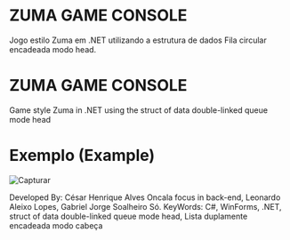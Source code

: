 # ZUMA GAME CONSOLE
Jogo estilo Zuma em .NET utilizando a estrutura de dados Fila circular encadeada modo head.

# ZUMA GAME CONSOLE
Game style Zuma in .NET using the struct of data double-linked queue mode head

# Exemplo (Example)
![Capturar](https://user-images.githubusercontent.com/52250904/111881197-31468a80-898e-11eb-8aad-0137d48652b1.PNG)



Developed By: César Henrique Alves Oncala focus in back-end, Leonardo Aleixo Lopes, Gabriel Jorge Soalheiro Só.
KeyWords: C#, WinForms, .NET, struct of data double-linked queue mode head, Lista duplamente encadeada modo cabeça
